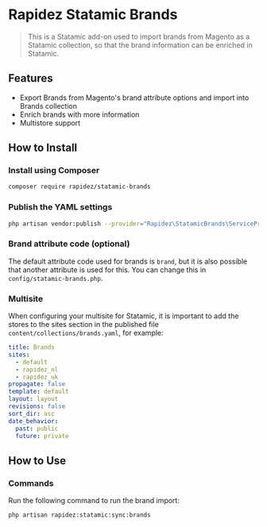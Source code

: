 
# Rapidez Statamic Brands

> This is a Statamic add-on used to import brands from Magento as a Statamic collection, so that the brand information can be enriched in Statamic.

## Features
- Export Brands from Magento's brand attribute options and import into Brands collection
- Enrich brands with more information
- Multistore support

## How to Install
### Install using Composer
``` bash
composer require rapidez/statamic-brands
```

### Publish the YAML settings
``` bash
php artisan vendor:publish --provider="Rapidez\StatamicBrands\ServiceProvider"
```

### Brand attribute code (optional)

The default attribute code used for brands is `brand`, but it is also possible that another attribute is used for this. You can change this in `config/statamic-brands.php`.

### Multisite
When configuring your multisite for Statamic, it is important to add the stores to the sites section in the published file `content/collections/brands.yaml`, for example:

```yaml
title: Brands
sites:
  - default
  - rapidez_nl
  - rapidez_uk
propagate: false
template: default
layout: layout
revisions: false
sort_dir: asc
date_behavior:
  past: public
  future: private
```

## How to Use
### Commands
Run the following command to run the brand import:
``` bash
php artisan rapidez:statamic:sync:brands
```
